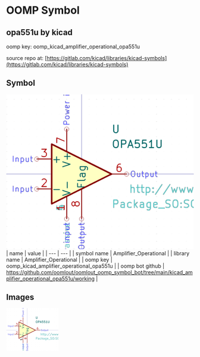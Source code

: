# OOMP Symbol  
## opa551u  by kicad  
  
oomp key: oomp_kicad_amplifier_operational_opa551u  
  
source repo at: [https://gitlab.com/kicad/libraries/kicad-symbols](https://gitlab.com/kicad/libraries/kicad-symbols)  
## Symbol  
  
[![working.png](working_600.png)](working.png)  
| name | value | 
| --- | --- | 
| symbol name | Amplifier_Operational | 
| library name | Amplifier_Operational | 
| oomp key | oomp_kicad_amplifier_operational_opa551u | 
| oomp bot github | https://github.com/oomlout/oomlout_oomp_symbol_bot/tree/main/kicad_amplifier_operational_opa551u/working | 
## Images  
  
[![working.png](working_140.png)](working.png)  
